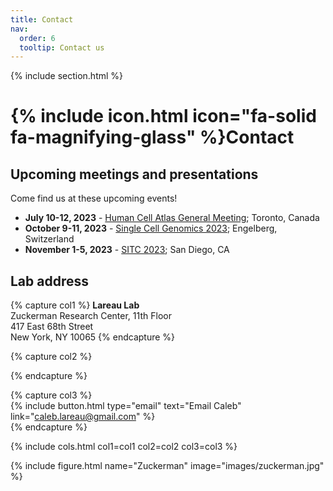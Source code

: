 ```yaml
---
title: Contact
nav:
  order: 6
  tooltip: Contact us
---
```


{% include section.html %}

# {% include icon.html icon="fa-solid fa-magnifying-glass" %}Contact

## Upcoming meetings and presentations

Come find us at these upcoming events!

- <b>July 10-12, 2023</b> - [Human Cell Atlas General Meeting](https://events.humancellatlas.org/2023gm); Toronto, Canada
- <b>October 9-11, 2023</b> - [Single Cell Genomics 2023](https://conferences.weizmann.ac.il/SCG2023/single-cell-genomics-2023); Engelberg, Switzerland
- <b>November 1-5, 2023</b> - [SITC 2023](https://www.sitcancer.org/events/event-description); San Diego, CA

## Lab address

{% capture col1 %}
<b>Lareau Lab</b><br>
Zuckerman Research Center, 11th Floor<br>
417 East 68th Street<br>
New York, NY 10065
{% endcapture %}

{% capture col2 %}
 
{% endcapture %}

{% capture col3 %}
<br>
{%
  include button.html
  type="email"
  text="Email Caleb"
  link="caleb.lareau@gmail.com"
%}
<br>
{% endcapture %}

{% include cols.html col1=col1 col2=col2 col3=col3 %}

{% include figure.html name="Zuckerman" image="images/zuckerman.jpg" %}
